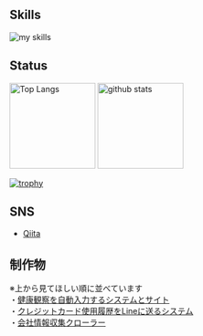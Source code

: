 ## Skills

<img alt="my skills" src="https://skillicons.dev/icons?theme=dark&perline=10&i=ts,js,jquery,jest,html,css,python,django,flask,selenium,linux,git,github,githubactions" />

## Status

<p align="left"> 
  <img alt="Top Langs" height="150px" src="https://github-readme-stats-clone-sooty-rho.vercel.app/api/top-langs/?username=ANKM0&layout=compact&theme=vue-dark" />
  <img alt="github stats" height="150px" src="https://github-readme-stats-clone-sooty-rho.vercel.app/api?username=ANKM0&theme=vue-dark&show_icons=true" />
</p>

[![trophy](https://github-profile-trophy.vercel.app/?username=ANKM0&column=-1&theme=onedark&count_private=true&show_icons=true&title=-Stars,-Followers,-Repositories,-Reviews)](https://github.com/ryo-ma/github-profile-trophy)

## SNS

- [Qiita](https://qiita.com/ANKM0)

## 制作物
※上から見てほしい順に並べています <br>
・[健康観察を自動入力するシステムとサイト](https://github.com/ANKM0/auto_kenkou_kansatu)<br>
・[クレジットカード使用履歴をLineに送るシステム](https://github.com/ANKM0/send_credit_card_history_to_line)<br>
・[会社情報収集クローラー](https://github.com/ANKM0/listing_comany_info_clawler)<br>

